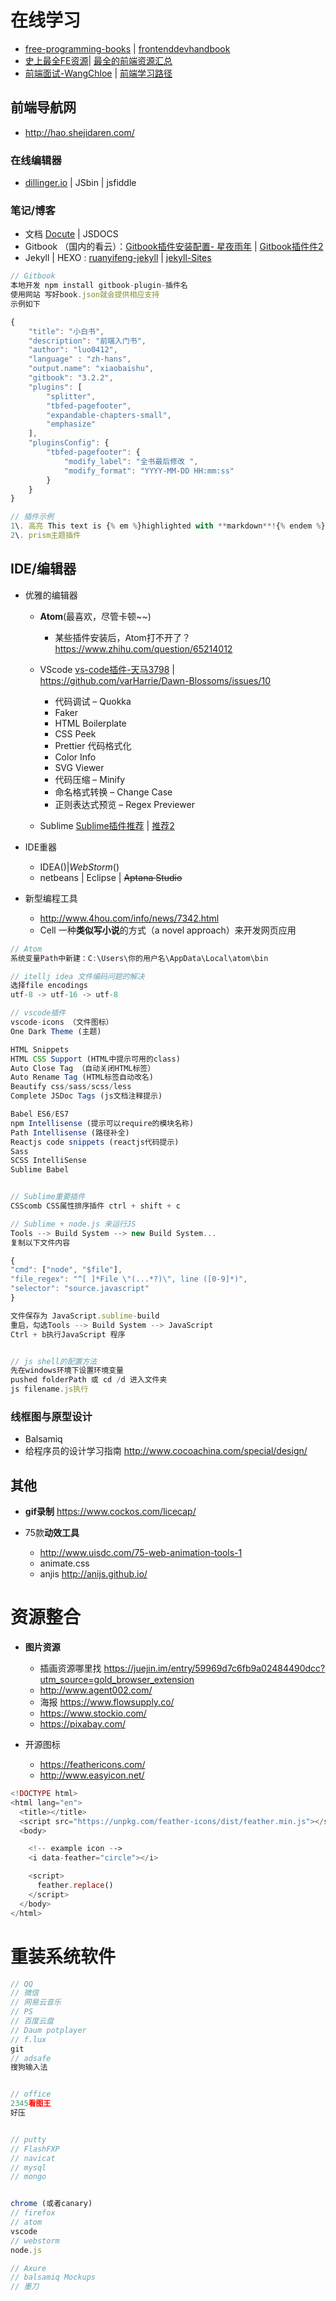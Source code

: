 # 在线学习

- [free-programming-books](https://github.com/vhf/free-programming-books/blob/master/free-programming-books.md) | [frontenddevhandbook](https://www.gitbook.com/book/dwqs/frontenddevhandbook/details)
- [史上最全FE资源](http://www.jianshu.com/p/6cb49271cd2a#)| [最全的前端资源汇总](https://github.com/helloqingfeng/Awsome-Front-End-learning-resource)
- [前端面试-WangChloe](http://www.jianshu.com/p/3944732228f0) | [前端学习路径](https://www.gitbook.com/book/luo0412/white/edit#)

## 前端导航网

- <http://hao.shejidaren.com/>

### 在线编辑器

- [dillinger.io](http://dillinger.io/) | JSbin | jsfiddle

### 笔记/博客

- 文档 [Docute](https://docute.js.org/#/home) | JSDOCS
- Gitbook （国内的看云）：[Gitbook插件安装配置- 星夜雨年](http://www.tuicool.com/articles/JjQ3qm) | [Gitbook插件件2](http://www.tuicool.com/articles/zee2ui)
- Jekyll | HEXO : [ruanyifeng-jekyll](http://www.ruanyifeng.com/blog/2012/08/blogging_with_jekyll.html) | [jekyll-Sites](https://github.com/jekyll/jekyll/wiki/Sites)

```javascript
// Gitbook
本地开发 npm install gitbook-plugin-插件名
使用网站 写好book.json就会提供相应支持
示例如下

{
    "title": "小白书",
    "description": "前端入门书",
    "author": "luo0412",
    "language" : "zh-hans",
    "output.name": "xiaobaishu",
    "gitbook": "3.2.2",
    "plugins": [
        "splitter",
        "tbfed-pagefooter",
        "expandable-chapters-small",
        "emphasize"
    ],
    "pluginsConfig": {
        "tbfed-pagefooter": {
            "modify_label": "全书最后修改 ",
            "modify_format": "YYYY-MM-DD HH:mm:ss"
        }
    }
}

// 插件示例
1\. 高亮 This text is {% em %}highlighted with **markdown**!{% endem %}
2\. prism主题插件
```

## IDE/编辑器

- 优雅的编辑器

  - **Atom**(最喜欢，尽管卡顿~~)

    - 某些插件安装后，Atom打不开了？<https://www.zhihu.com/question/65214012>

  - VScode [vs-code插件-](http://blog.csdn.net/u011127019/article/details/53158660)[天马3798](http://blog.csdn.net/u011127019) | <https://github.com/varHarrie/Dawn-Blossoms/issues/10>

    - 代码调试 – Quokka
    - Faker
    - HTML Boilerplate
    - CSS Peek
    - Prettier 代码格式化
    - Color Info
    - SVG Viewer
    - 代码压缩 – Minify
    - 命名格式转换 – Change Case
    - 正则表达式预览 – Regex Previewer

  - Sublime [Sublime插件推荐](http://www.jianshu.com/p/2f30ccd41165) | [推荐2](https://www.zhihu.com/question/37342465)

- IDE重器

  - IDEA($) | Web Storm($)
  - netbeans | Eclipse | ~~Aptana Studio~~

- 新型编程工具

  - <http://www.4hou.com/info/news/7342.html>
  - Cell 一种**类似写小说**的方式（a novel approach）来开发网页应用

```javascript
// Atom
系统变量Path中新建：C:\Users\你的用户名\AppData\Local\atom\bin

// itellj idea 文件编码问题的解决
选择file encodings
utf-8 -> utf-16 -> utf-8

// vscode插件
vscode-icons （文件图标）
One Dark Theme (主题)

HTML Snippets
HTML CSS Support (HTML中提示可用的class)
Auto Close Tag （自动关闭HTML标签）
Auto Rename Tag (HTML标签自动改名)
Beautify css/sass/scss/less
Complete JSDoc Tags (js文档注释提示)

Babel ES6/ES7
npm Intellisense (提示可以require的模块名称)
Path Intellisense (路径补全)
Reactjs code snippets (reactjs代码提示)
Sass
SCSS IntelliSense
Sublime Babel


// Sublime重要插件
CSScomb CSS属性排序插件 ctrl + shift + c

// Sublime + node.js 来运行JS
Tools --> Build System --> new Build System...
复制以下文件内容

{
"cmd": ["node", "$file"],
"file_regex": "^[ ]*File \"(...*?)\", line ([0-9]*)",
"selector": "source.javascript"
}

文件保存为 JavaScript.sublime-build
重启，勾选Tools --> Build System --> JavaScript
Ctrl + b执行JavaScript 程序


// js shell的配置方法
先在windows环境下设置环境变量
pushed folderPath 或 cd /d 进入文件夹
js filename.js执行
```

### 线框图与原型设计

- Balsamiq
- 给程序员的设计学习指南 <http://www.cocoachina.com/special/design/>

## 其他

- **gif录制** <https://www.cockos.com/licecap/>
- 75款**动效工具**

  - <http://www.uisdc.com/75-web-animation-tools-1>
  - animate.css
  - anjis <http://anijs.github.io/>

# 资源整合

- **图片资源**

  - 插画资源哪里找 <https://juejin.im/entry/59969d7c6fb9a02484490dcc?utm_source=gold_browser_extension>
  - <http://www.agent002.com/>
  - 海报 <https://www.flowsupply.co/>
  - <https://www.stockio.com/>
  - <https://pixabay.com/>

- 开源图标

  - <https://feathericons.com/>
  - <http://www.easyicon.net/>

```php
<!DOCTYPE html>
<html lang="en">
  <title></title>
  <script src="https://unpkg.com/feather-icons/dist/feather.min.js"></script>
  <body>

    <!-- example icon -->
    <i data-feather="circle"></i>

    <script>
      feather.replace()
    </script>
  </body>
</html>
```

# 重装系统软件

```javascript
// QQ
// 微信
// 网易云音乐
// PS
// 百度云盘
// Daum potplayer
// f.lux
git
// adsafe
搜狗输入法


// office
2345看图王
好压


// putty
// FlashFXP
// navicat
// mysql
// mongo


chrome (或者canary)
// firefox
// atom
vscode
// webstorm
node.js

// Axure
// balsamiq Mockups
// 墨刀
```
